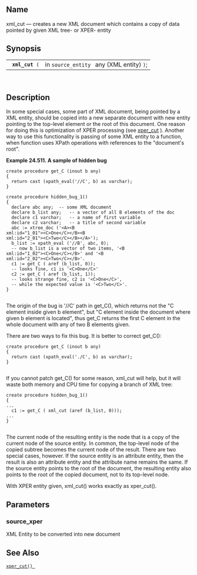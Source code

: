 <div id="fn_xml_cut" class="refentry">

<div class="titlepage">

</div>

<div class="refnamediv">

## Name

xml_cut — creates a new XML document which contains a copy of data
pointed by given XML tree- or XPER- entity

</div>

<div class="refsynopsisdiv">

## Synopsis

<div id="fsyn_ml_cut" class="funcsynopsis">

|                      |                                           |
|----------------------|-------------------------------------------|
| ` `**`xml_cut`**` (` | in `source_entity ` any (XML entity) `)`; |

<div class="funcprototype-spacer">

 

</div>

</div>

</div>

<div id="desc_65" class="refsect1">

## Description

In some special cases, some part of XML document, being pointed by a XML
entity, should be copied into a new separate document with new entity
pointing to the top-level element or the root of this document. One
reason for doing this is optimization of XPER processing (see
<a href="fn_xper_cut.html" class="link" title="xper_cut">xper_cut</a> ).
Another way to use this functionality is passing of some XML entity to a
function, when function uses XPath operations with references to the
"document's root".

<div id="ex_xml_cut" class="example">

**Example 24.511. A sample of hidden bug**

<div class="example-contents">

``` screen
create procedure get_C (inout b any)
{
  return cast (xpath_eval('//C', b) as varchar);
}

create procedure hidden_bug_1()
{
  declare abc any;  -- some XML document
  declare b_list any;   -- a vector of all B elements of the doc
  declare c1 varchar;   -- a name of first variable
  declare c2 varchar;   -- a title of second variable
  abc := xtree_doc ('<A><B
xml:id="1_01"><C>One</C></B><B
xml:id="2_01"><C>Two</C></B></A>');
  b_list := xpath_eval ('//B', abc, 0);
  -- now b_list is a vector of two items, '<B
xml:id="1_02"><C>One</C></B>' and '<B
xml:id="2_02"><C>Two</C></B>'.
  c1 := get_C ( aref (b_list, 0));
  -- looks fine, c1 is '<C>One</C>'
  c2 := get_C ( aref (b_list, 1));
  -- looks strange fine, c2 is '<C>One</C>',
  -- while the expected value is '<C>Two</C>'.
}
      
```

The origin of the bug is '//C' path in get_C(), which returns not the "C
element inside given b element", but "C element inside the document
where given b element is located", thus get_C returns the first C
element in the whole document with any of two B elements given.

There are two ways to fix this bug. It is better to correct get_C():

``` screen
create procedure get_C (inout b any)
{
  return cast (xpath_eval('./C', b) as varchar);
}
      
```

If you cannot patch get_C() for some reason, xml_cut will help, but it
will waste both memory and CPU time for copying a branch of XML tree:

``` screen
create procedure hidden_bug_1()
{
...
  c1 := get_C ( xml_cut (aref (b_list, 0)));
...
}
      
```

</div>

</div>

  

The current node of the resulting entity is the node that is a copy of
the current node of the source entity. In common, the top-level node of
the copied subtree becomes the current node of the result. There are two
special cases, however. If the source entity is an attribute entity,
then the result is also an attribute entity and the attribute name
remains the same. If the source entity points to the root of the
document, the resulting entity also points to the root of the copied
document, not to its top-level node.

With XPER entity given, xml_cut() works exactly as xper_cut().

</div>

<div id="params_29" class="refsect1">

## Parameters

<div id="id122957" class="refsect2">

### source_xper

XML Entity to be converted into new document

</div>

</div>

<div id="seealso_38" class="refsect1">

## See Also

<a href="fn_xper_cut.html" class="link" title="xper_cut"><code
class="function">xper_cut() </code></a>

</div>

</div>
